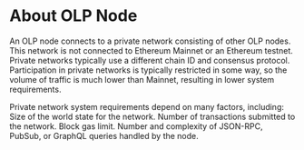 # About OLP Node

An OLP node connects to a private network consisting of other OLP nodes. This network is not connected to Ethereum Mainnet or an Ethereum testnet. 
Private networks typically use a different chain ID and consensus protocol. Participation in private networks is typically restricted in some way, so the volume of traffic is much lower than Mainnet, resulting in lower system requirements.
 
Private network system requirements depend on many factors, including:
Size of the world state for the network.
Number of transactions submitted to the network.
Block gas limit.
Number and complexity of JSON-RPC, PubSub, or GraphQL queries handled by the node.

